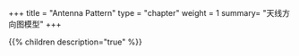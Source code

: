 +++
title = "Antenna Pattern"
type = "chapter"
weight = 1
summary= "天线方向图模型"
+++


{{% children description="true" %}}

